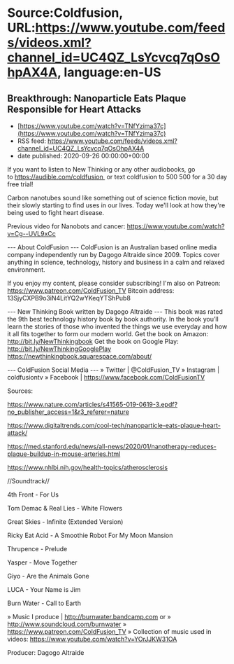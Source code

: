 # Source:Coldfusion, URL:https://www.youtube.com/feeds/videos.xml?channel_id=UC4QZ_LsYcvcq7qOsOhpAX4A, language:en-US

## Breakthrough: Nanoparticle Eats Plaque Responsible for Heart Attacks
 - [https://www.youtube.com/watch?v=TNfYzima37c](https://www.youtube.com/watch?v=TNfYzima37c)
 - RSS feed: https://www.youtube.com/feeds/videos.xml?channel_id=UC4QZ_LsYcvcq7qOsOhpAX4A
 - date published: 2020-09-26 00:00:00+00:00

If you want to listen to New Thinking or any other audiobooks, go to https://audible.com/coldfusion 
or text coldfusion to 500 500 for a 30 day free trial!

Carbon nanotubes sound like something out of science fiction movie, but their slowly starting to find uses in our lives. Today we'll look at how they're being used to fight heart disease.

Previous video for Nanobots and cancer: https://www.youtube.com/watch?v=Cg--UVL9xCc

--- About ColdFusion ---
ColdFusion is an Australian based online media company independently run by Dagogo Altraide since 2009. Topics cover anything in science, technology, history and business in a calm and relaxed environment. 

If you enjoy my content, please consider subscribing!
I'm also on Patreon: https://www.patreon.com/ColdFusion_TV
Bitcoin address: 13SjyCXPB9o3iN4LitYQ2wYKeqYTShPub8

--- New Thinking Book written by Dagogo Altraide ---
This book was rated the 9th best technology history book by book authority.
In the book you’ll learn the stories of those who invented the things we use everyday and how it all fits together to form our modern world.
Get the book on Amazon: http://bit.ly/NewThinkingbook
Get the book on Google Play: http://bit.ly/NewThinkingGooglePlay
https://newthinkingbook.squarespace.com/about/

--- ColdFusion Social Media ---
» Twitter | @ColdFusion_TV
» Instagram | coldfusiontv
» Facebook | https://www.facebook.com/ColdFusionTV

Sources:

https://www.nature.com/articles/s41565-019-0619-3.epdf?no_publisher_access=1&r3_referer=nature

https://www.digitaltrends.com/cool-tech/nanoparticle-eats-plaque-heart-attack/

https://med.stanford.edu/news/all-news/2020/01/nanotherapy-reduces-plaque-buildup-in-mouse-arteries.html

https://www.nhlbi.nih.gov/health-topics/atherosclerosis


//Soundtrack//

4th Front - For Us

Tom Demac & Real Lies - White Flowers

Great Skies - Infinite (Extended Version)

Ricky Eat Acid - A Smoothie Robot For My Moon Mansion

Thrupence - Prelude

Yasper - Move Together

Giyo - Are the Animals Gone

LUCA - Your Name is Jim

Burn Water - Call to Earth

» Music I produce | http://burnwater.bandcamp.com or 
» http://www.soundcloud.com/burnwater
» https://www.patreon.com/ColdFusion_TV
» Collection of music used in videos: https://www.youtube.com/watch?v=YOrJJKW31OA

Producer: Dagogo Altraide

